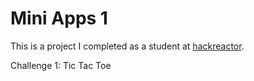 # Mini Apps 1

This is a project I completed as a student at [hackreactor](http://hackreactor.com).

Challenge 1: Tic Tac Toe
